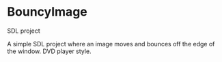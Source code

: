 # BouncyImage
SDL project

A simple SDL project where an image moves and bounces off the edge of the window. DVD player style.
